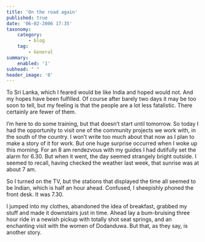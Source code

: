 ```yaml
---
title: 'On the road again'
published: true
date: '06-02-2006 17:35'
taxonomy:
    category:
        - blog
    tag:
        - General
summary:
    enabled: '1'
subhead: " "
header_image: '0'
---
```


To Sri Lanka, which I feared would be like India and hoped would not. And my hopes have been fulfilled. Of course after barely two days it may be too soon to tell, but my feeling is that the people are a lot less fatalistic. There certainly are fewer of them.

I’m here to do some training, but that doesn’t start until tomorrow. So today I had the opportunity to visit one of the community projects we work with, in the south of the country. I won’t write too much about that now as I plan to make a story of it for work. But one huge surprise occurred when I woke up this morning. For an 8 am rendezvous with my guides I had dutifully set the alarm for 6.30. But when it went, the day seemed strangely bright outside. I seemed to recall, having checked the weather last week, that sunrise was at about 7 am.

So I turned on the TV, but the stations that displayed the time all seemed to be Indian, which is half an hour ahead. Confused, I sheepishly phoned the front desk. It was 7.30.

I jumped into my clothes, abandoned the idea of breakfast, grabbed my stuff and made it downstairs just in time. Ahead lay a bum-bruising three hour ride in a newish pickup with totally shot seat springs, and an enchanting visit with the women of Dodanduwa. But that, as they say, is another story.
